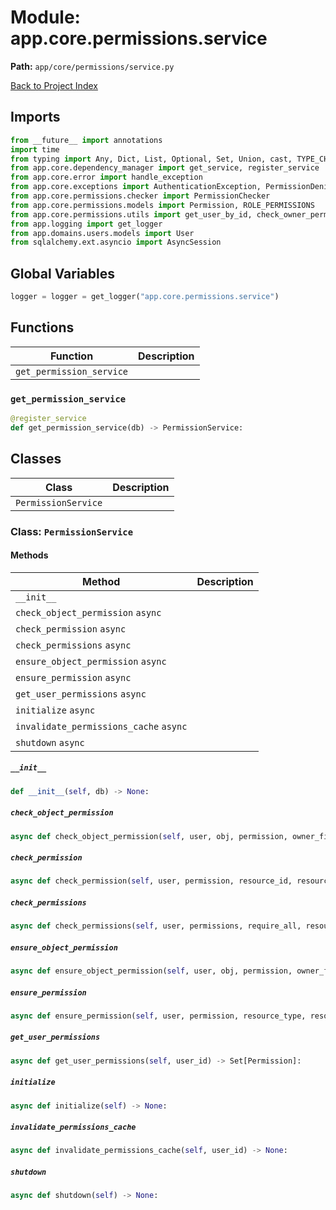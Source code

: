 # Module: app.core.permissions.service

**Path:** `app/core/permissions/service.py`

[Back to Project Index](../../../../index.md)

## Imports
```python
from __future__ import annotations
import time
from typing import Any, Dict, List, Optional, Set, Union, cast, TYPE_CHECKING
from app.core.dependency_manager import get_service, register_service
from app.core.error import handle_exception
from app.core.exceptions import AuthenticationException, PermissionDeniedException
from app.core.permissions.checker import PermissionChecker
from app.core.permissions.models import Permission, ROLE_PERMISSIONS
from app.core.permissions.utils import get_user_by_id, check_owner_permission
from app.logging import get_logger
from app.domains.users.models import User
from sqlalchemy.ext.asyncio import AsyncSession
```

## Global Variables
```python
logger = logger = get_logger("app.core.permissions.service")
```

## Functions

| Function | Description |
| --- | --- |
| `get_permission_service` |  |

### `get_permission_service`
```python
@register_service
def get_permission_service(db) -> PermissionService:
```

## Classes

| Class | Description |
| --- | --- |
| `PermissionService` |  |

### Class: `PermissionService`

#### Methods

| Method | Description |
| --- | --- |
| `__init__` |  |
| `check_object_permission` `async` |  |
| `check_permission` `async` |  |
| `check_permissions` `async` |  |
| `ensure_object_permission` `async` |  |
| `ensure_permission` `async` |  |
| `get_user_permissions` `async` |  |
| `initialize` `async` |  |
| `invalidate_permissions_cache` `async` |  |
| `shutdown` `async` |  |

##### `__init__`
```python
def __init__(self, db) -> None:
```

##### `check_object_permission`
```python
async def check_object_permission(self, user, obj, permission, owner_field) -> bool:
```

##### `check_permission`
```python
async def check_permission(self, user, permission, resource_id, resource_type) -> bool:
```

##### `check_permissions`
```python
async def check_permissions(self, user, permissions, require_all, resource_id, resource_type) -> bool:
```

##### `ensure_object_permission`
```python
async def ensure_object_permission(self, user, obj, permission, owner_field) -> None:
```

##### `ensure_permission`
```python
async def ensure_permission(self, user, permission, resource_type, resource_id) -> None:
```

##### `get_user_permissions`
```python
async def get_user_permissions(self, user_id) -> Set[Permission]:
```

##### `initialize`
```python
async def initialize(self) -> None:
```

##### `invalidate_permissions_cache`
```python
async def invalidate_permissions_cache(self, user_id) -> None:
```

##### `shutdown`
```python
async def shutdown(self) -> None:
```
